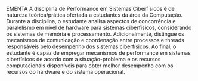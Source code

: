 EMENTA
A disciplina de Performance em Sistemas Ciberfísicos é de natureza teórica/prática ofertada a
estudantes da área da Computação. Durante a disciplina, o estudante analisa aspectos de
concorrência e paralelismo em nível de hardware para sistemas ciberfísicos, considerando os
sistemas de memória e processamento. Adicionalmente, distingue os mecanismos de
comunicação e coordenação entre processos e threads responsáveis pelo desempenho dos
sistemas ciberfísicos. Ao final, o estudante é capaz de empregar mecanismos de performance em
sistemas ciberfísicos de acordo com a situação-problema e os recursos computacionais disponíveis
para obter melhor desempenho com os recursos do hardware e do sistema operacional.
